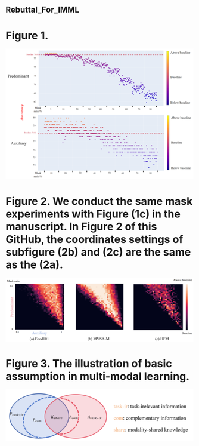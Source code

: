 ## Rebuttal_For_IMML

# Figure 1.
![这是图片](Single_mask.png "Magic Gardens")

# Figure 2. We conduct the same mask experiments with Figure (1c) in the manuscript. In Figure 2 of this GitHub, the coordinates settings of subfigure (2b) and (2c) are the same as the (2a).
![这是图片](Heatmap.png "Magic Gardens")

# Figure 3. The illustration of basic assumption in multi-modal learning.
![这是图片](basic_assumption_multimodal_learning.png "Magic Gardens")
